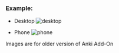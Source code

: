 ### Example:
- Desktop
![desktop](https://github.com/user-attachments/assets/818a8863-0ca0-4133-9fe5-29c6169fcc2b)

- Phone
![phone](https://github.com/user-attachments/assets/f62cb0f3-a347-42f9-a3a5-976082296bb1)

Images are for older version of Anki Add-On
